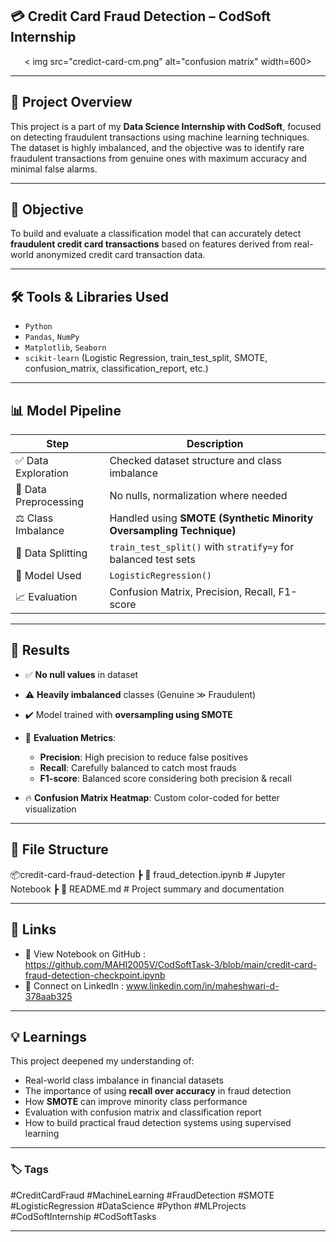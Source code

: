 ## 💳 Credit Card Fraud Detection – CodSoft Internship

<p align="center"> 
 < img src="credict-card-cm.png" alt="confusion matrix" width=600>
</p>

---

## 📌 Project Overview

This project is a part of my **Data Science Internship with CodSoft**, focused on detecting fraudulent transactions using machine learning techniques.
The dataset is highly imbalanced, and the objective was to identify rare fraudulent transactions from genuine ones with maximum accuracy and minimal false alarms.

---

## 🎯 Objective

To build and evaluate a classification model that can accurately detect **fraudulent credit card transactions** based on features derived from real-world anonymized credit card transaction data.

---

## 🛠️ Tools & Libraries Used

* `Python`
* `Pandas`, `NumPy`
* `Matplotlib`, `Seaborn`
* `scikit-learn` (Logistic Regression, train\_test\_split, SMOTE, confusion\_matrix, classification\_report, etc.)

---

## 📊 Model Pipeline

| Step                  | Description                                                         |
| --------------------- | ------------------------------------------------------------------- |
| ✅ Data Exploration    | Checked dataset structure and class imbalance                       |
| 🧹 Data Preprocessing | No nulls, normalization where needed                                |
| ⚖️ Class Imbalance    | Handled using **SMOTE (Synthetic Minority Oversampling Technique)** |
| 🔀 Data Splitting     | `train_test_split()` with `stratify=y` for balanced test sets       |
| 🧠 Model Used         | `LogisticRegression()`                                              |
| 📈 Evaluation         | Confusion Matrix, Precision, Recall, F1-score                       |

---

## 📌 Results

* ✅ **No null values** in dataset
* ⚠️ **Heavily imbalanced** classes (Genuine ≫ Fraudulent)
* ✔️ Model trained with **oversampling using SMOTE**
* 🎯 **Evaluation Metrics**:

  * **Precision**: High precision to reduce false positives
  * **Recall**: Carefully balanced to catch most frauds
  * **F1-score**: Balanced score considering both precision & recall
* 🔥 **Confusion Matrix Heatmap**: Custom color-coded for better visualization

---

## 📁 File Structure

📦credit-card-fraud-detection
┣ 📄 fraud\_detection.ipynb # Jupyter Notebook
┣ 📄 README.md # Project summary and documentation

---

## 🔗 Links

* 📂 View Notebook on GitHub : https://github.com/MAHI2005V/CodSoftTask-3/blob/main/credit-card-fraud-detection-checkpoint.ipynb
* 💼 Connect on LinkedIn : www.linkedin.com/in/maheshwari-d-378aab325

---

## 💡 Learnings

This project deepened my understanding of:

* Real-world class imbalance in financial datasets
* The importance of using **recall over accuracy** in fraud detection
* How **SMOTE** can improve minority class performance
* Evaluation with confusion matrix and classification report
* How to build practical fraud detection systems using supervised learning

---

### 🏷️ Tags

\#CreditCardFraud #MachineLearning #FraudDetection #SMOTE #LogisticRegression #DataScience #Python #MLProjects #CodSoftInternship #CodSoftTasks

---

